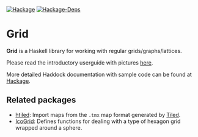 [![Hackage](https://img.shields.io/hackage/v/grid.svg)](http://hackage.haskell.org/package/grid)
[![Hackage-Deps](https://img.shields.io/hackage-deps/v/grid.svg)](http://hackage.haskell.org/package/grid)

# Grid

**Grid** is a Haskell library for working with regular grids/graphs/lattices.

Please read the introductory userguide with pictures [here][wiki].

More detailed Haddock documentation with sample code can be found at [Hackage][hackage].

## Related packages

- [htiled][htiled]: Import maps from the `.tmx` map format generated by [Tiled][Tiled].
- [IcoGrid][IcoGrid]: Defines functions for dealing with a type of hexagon grid wrapped around a sphere.

[wiki]:https://github.com/mhwombat/grid/wiki
[hackage]:http://hackage.haskell.org/packages/archive/grid/latest/doc/html/Math-Geometry-Grid.html
[htiled]:http://hackage.haskell.org/package/htiled
[Tiled]:http://www.mapeditor.org
[IcoGrid]:http://hackage.haskell.org/package/IcoGrid
